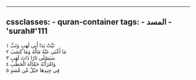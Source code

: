 
---
cssclasses:
    - quran-container
tags:
    - المسد
    - 'surah#'111
---

تَبَّتْ يَدَا أَبِى لَهَبٍ وَتَبَّ  ١<br>
مَا أَغْنَى عَنْهُ مَالُهُ وَمَا كَسَبَ  ٢<br>
سَيَصْلَى نَارًا ذَاتَ لَهَبٍ  ٣<br>
وَامْرَأَتُهُ حَمَّالَةَ الْحَطَبِ  ٤<br>
فِى جِيدِهَا حَبْلٌ مِّن مَّسَدٍ  ٥<br>
